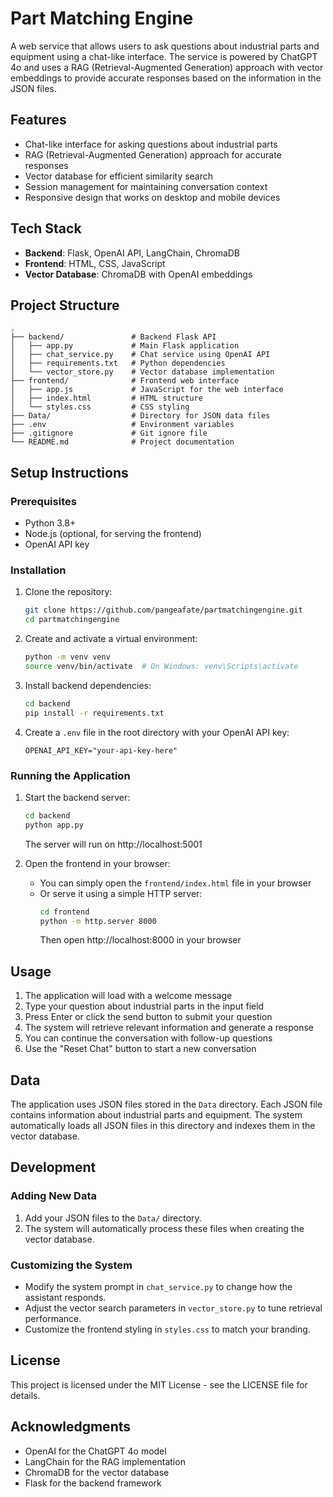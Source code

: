 # Part Matching Engine

A web service that allows users to ask questions about industrial parts and equipment using a chat-like interface. The service is powered by ChatGPT 4o and uses a RAG (Retrieval-Augmented Generation) approach with vector embeddings to provide accurate responses based on the information in the JSON files.

## Features

- Chat-like interface for asking questions about industrial parts
- RAG (Retrieval-Augmented Generation) approach for accurate responses
- Vector database for efficient similarity search
- Session management for maintaining conversation context
- Responsive design that works on desktop and mobile devices

## Tech Stack

- **Backend**: Flask, OpenAI API, LangChain, ChromaDB
- **Frontend**: HTML, CSS, JavaScript
- **Vector Database**: ChromaDB with OpenAI embeddings

## Project Structure

```
.
├── backend/               # Backend Flask API
│   ├── app.py             # Main Flask application
│   ├── chat_service.py    # Chat service using OpenAI API
│   ├── requirements.txt   # Python dependencies
│   └── vector_store.py    # Vector database implementation
├── frontend/              # Frontend web interface
│   ├── app.js             # JavaScript for the web interface
│   ├── index.html         # HTML structure
│   └── styles.css         # CSS styling
├── Data/                  # Directory for JSON data files
├── .env                   # Environment variables
├── .gitignore             # Git ignore file
└── README.md              # Project documentation
```

## Setup Instructions

### Prerequisites

- Python 3.8+
- Node.js (optional, for serving the frontend)
- OpenAI API key

### Installation

1. Clone the repository:
   ```bash
   git clone https://github.com/pangeafate/partmatchingengine.git
   cd partmatchingengine
   ```

2. Create and activate a virtual environment:
   ```bash
   python -m venv venv
   source venv/bin/activate  # On Windows: venv\Scripts\activate
   ```

3. Install backend dependencies:
   ```bash
   cd backend
   pip install -r requirements.txt
   ```

4. Create a `.env` file in the root directory with your OpenAI API key:
   ```
   OPENAI_API_KEY="your-api-key-here"
   ```

### Running the Application

1. Start the backend server:
   ```bash
   cd backend
   python app.py
   ```
   The server will run on http://localhost:5001

2. Open the frontend in your browser:
   - You can simply open the `frontend/index.html` file in your browser
   - Or serve it using a simple HTTP server:
     ```bash
     cd frontend
     python -m http.server 8000
     ```
     Then open http://localhost:8000 in your browser

## Usage

1. The application will load with a welcome message
2. Type your question about industrial parts in the input field
3. Press Enter or click the send button to submit your question
4. The system will retrieve relevant information and generate a response
5. You can continue the conversation with follow-up questions
6. Use the "Reset Chat" button to start a new conversation

## Data

The application uses JSON files stored in the `Data` directory. Each JSON file contains information about industrial parts and equipment. The system automatically loads all JSON files in this directory and indexes them in the vector database.

## Development

### Adding New Data

1. Add your JSON files to the `Data/` directory.
2. The system will automatically process these files when creating the vector database.

### Customizing the System

- Modify the system prompt in `chat_service.py` to change how the assistant responds.
- Adjust the vector search parameters in `vector_store.py` to tune retrieval performance.
- Customize the frontend styling in `styles.css` to match your branding.

## License

This project is licensed under the MIT License - see the LICENSE file for details.

## Acknowledgments

- OpenAI for the ChatGPT 4o model
- LangChain for the RAG implementation
- ChromaDB for the vector database
- Flask for the backend framework
